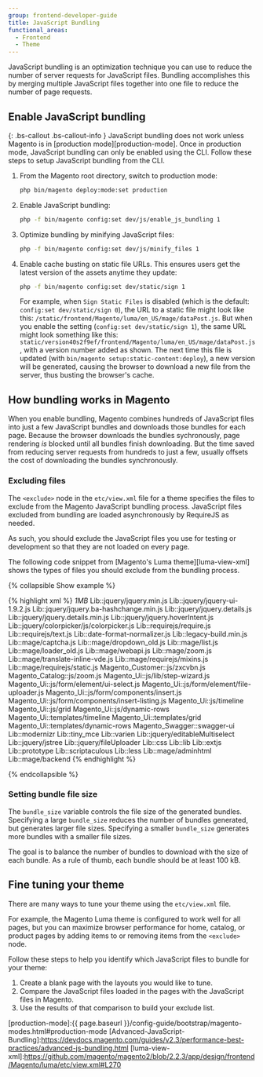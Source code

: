```yaml
---
group: frontend-developer-guide
title: JavaScript Bundling
functional_areas:
  - Frontend
  - Theme
---
```

JavaScript bundling is an optimization technique you can use to reduce the number of server requests for JavaScript files.
Bundling accomplishes this by merging multiple JavaScript files together into one file to reduce the number of page requests.

## Enable JavaScript bundling

{: .bs-callout .bs-callout-info }
JavaScript bundling does not work unless Magento is in [production mode][production-mode]. Once in production mode, JavaScript bundling can only be enabled using the CLI. Follow these steps to setup JavaScript bundling from the CLI.

1. From the Magento root directory, switch to production mode:

    ```bash
    php bin/magento deploy:mode:set production
    ```
 
2. Enable JavaScript bundling:

    ```bash
    php -f bin/magento config:set dev/js/enable_js_bundling 1
    ```

3. Optimize bundling by minifying JavaScript files:

    ```bash
    php -f bin/magento config:set dev/js/minify_files 1
    ```
 
4. Enable cache busting on static file URLs. This ensures users get the latest version of the assets anytime they update:

    ```bash
    php -f bin/magento config:set dev/static/sign 1
    ```

    For example, when `Sign Static Files` is disabled (which is the default: `config:set dev/static/sign 0`), the URL to a static file might look like this: `/static/frontend/Magento/luma/en_US/mage/dataPost.js`. But when you enable the setting (`config:set dev/static/sign 1`), the same URL might look something like this: `static/version40s2f9ef/frontend/Magento/luma/en_US/mage/dataPost.js`, with a version number added as shown. The next time this file is updated (with `bin/magento setup:static-content:deploy`), a new version will be generated, causing the browser to download a new file from the server, thus busting the browser's cache.

## How bundling works in Magento

When you enable bundling, Magento combines hundreds of JavaScript files into just a few JavaScript bundles and downloads those bundles for each page. Because the browser downloads the bundles sychronously, page rendering *is* blocked until all bundles finish downloading. But the time saved from reducing server requests from hundreds to just a few, usually offsets the cost of downloading the bundles synchronously.

### Excluding files

The `<exclude>` node in the `etc/view.xml` file for a theme specifies the files to exclude from the Magento JavaScript bundling process.
JavaScript files excluded from bundling are loaded asynchronously by RequireJS as needed.

As such, you should exclude the JavaScript files you use for testing or development so that they are not loaded on every page.  

The following code snippet from [Magento's Luma theme][luma-view-xml] shows the types of files you should exclude from the bundling process.

{% collapsible Show example %}

{% highlight xml %}
<vars module="Js_Bundle">
    <var name="bundle_size">1MB</var>
</vars>
<exclude>
    <item type="file">Lib::jquery/jquery.min.js</item>
    <item type="file">Lib::jquery/jquery-ui-1.9.2.js</item>
    <item type="file">Lib::jquery/jquery.ba-hashchange.min.js</item>
    <item type="file">Lib::jquery/jquery.details.js</item>
    <item type="file">Lib::jquery/jquery.details.min.js</item>
    <item type="file">Lib::jquery/jquery.hoverIntent.js</item>
    <item type="file">Lib::jquery/colorpicker/js/colorpicker.js</item>
    <item type="file">Lib::requirejs/require.js</item>
    <item type="file">Lib::requirejs/text.js</item>
    <item type="file">Lib::date-format-normalizer.js</item>
    <item type="file">Lib::legacy-build.min.js</item>
    <item type="file">Lib::mage/captcha.js</item>
    <item type="file">Lib::mage/dropdown_old.js</item>
    <item type="file">Lib::mage/list.js</item>
    <item type="file">Lib::mage/loader_old.js</item>
    <item type="file">Lib::mage/webapi.js</item>
    <item type="file">Lib::mage/zoom.js</item>
    <item type="file">Lib::mage/translate-inline-vde.js</item>
    <item type="file">Lib::mage/requirejs/mixins.js</item>
    <item type="file">Lib::mage/requirejs/static.js</item>
    <item type="file">Magento_Customer::js/zxcvbn.js</item>
    <item type="file">Magento_Catalog::js/zoom.js</item>
    <item type="file">Magento_Ui::js/lib/step-wizard.js</item>
    <item type="file">Magento_Ui::js/form/element/ui-select.js</item>
    <item type="file">Magento_Ui::js/form/element/file-uploader.js</item>
    <item type="file">Magento_Ui::js/form/components/insert.js</item>
    <item type="file">Magento_Ui::js/form/components/insert-listing.js</item>
    <item type="directory">Magento_Ui::js/timeline</item>
    <item type="directory">Magento_Ui::js/grid</item>
    <item type="directory">Magento_Ui::js/dynamic-rows</item>
    <item type="directory">Magento_Ui::templates/timeline</item>
    <item type="directory">Magento_Ui::templates/grid</item>
    <item type="directory">Magento_Ui::templates/dynamic-rows</item>
    <item type="directory">Magento_Swagger::swagger-ui</item>
    <item type="directory">Lib::modernizr</item>
    <item type="directory">Lib::tiny_mce</item>
    <item type="directory">Lib::varien</item>
    <item type="directory">Lib::jquery/editableMultiselect</item>
    <item type="directory">Lib::jquery/jstree</item>
    <item type="directory">Lib::jquery/fileUploader</item>
    <item type="directory">Lib::css</item>
    <item type="directory">Lib::lib</item>
    <item type="directory">Lib::extjs</item>
    <item type="directory">Lib::prototype</item>
    <item type="directory">Lib::scriptaculous</item>
    <item type="directory">Lib::less</item>
    <item type="directory">Lib::mage/adminhtml</item>
    <item type="directory">Lib::mage/backend</item>
</exclude>
{% endhighlight %}

{% endcollapsible %}

### Setting bundle file size

The `bundle_size` variable controls the file size of the generated bundles.
Specifying a large `bundle_size` reduces the number of bundles generated, but generates larger file sizes.
Specifying a smaller `bundle_size` generates more bundles with a smaller file sizes.

The goal is to balance the number of bundles to download with the size of each bundle.
As a rule of thumb, each bundle should be at least 100 kB.

## Fine tuning your theme

There are many ways to tune your theme using the `etc/view.xml` file.  

For example, the Magento Luma theme is configured to work well for all pages, but you can maximize browser performance for home, catalog, or product pages by adding items to or removing items from the `<exclude>` node.

Follow these steps to help you identify which JavaScript files to bundle for your theme:

1. Create a blank page with the layouts you would like to tune.
2. Compare the JavaScript files loaded in the pages with the JavaScript files in Magento.
3. Use the results of that comparison to build your exclude list.

[production-mode]:{{ page.baseurl }}/config-guide/bootstrap/magento-modes.html#production-mode
[Advanced-JavaScript-Bundling]:https://devdocs.magento.com/guides/v2.3/performance-best-practices/advanced-js-bundling.html
[luma-view-xml]:https://github.com/magento/magento2/blob/2.2.3/app/design/frontend/Magento/luma/etc/view.xml#L270
